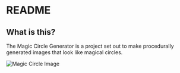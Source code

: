 # README #

## What is this? ##
The Magic Circle Generator is a project set out to make procedurally generated images that look like magical circles.

![Magic Circle Image](https://raw.githubusercontent.com/kinglegon/Magic-Circle-Generator/blob/master/Generator/MagicCircle.png)